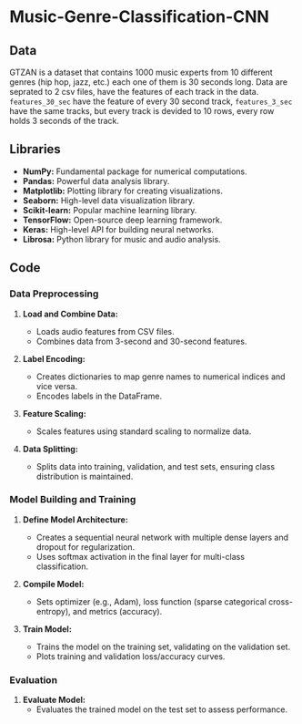 # Music-Genre-Classification-CNN
## Data
GTZAN is a dataset that contains 1000 music experts from 10 different genres (hip hop, jazz, etc.) each one of them is 30 seconds long.
Data are seprated to 2 csv files, have the features of each track in the data. `features_30_sec` have the feature of every 30 second track, `features_3_sec` have the same tracks, but every track is devided to 10 rows, every row holds 3 seconds of the track.
## Libraries
* **NumPy:** Fundamental package for numerical computations.
* **Pandas:** Powerful data analysis library.
* **Matplotlib:** Plotting library for creating visualizations.
* **Seaborn:** High-level data visualization library.
* **Scikit-learn:** Popular machine learning library.
* **TensorFlow:** Open-source deep learning framework.
* **Keras:** High-level API for building neural networks.
* **Librosa:** Python library for music and audio analysis.
## Code
### Data Preprocessing

1. **Load and Combine Data:**
   - Loads audio features from CSV files.
   - Combines data from 3-second and 30-second features.

2. **Label Encoding:**
   - Creates dictionaries to map genre names to numerical indices and vice versa.
   - Encodes labels in the DataFrame.

3. **Feature Scaling:**
   - Scales features using standard scaling to normalize data.

4. **Data Splitting:**
   - Splits data into training, validation, and test sets, ensuring class distribution is maintained.

### Model Building and Training

1. **Define Model Architecture:**
   - Creates a sequential neural network with multiple dense layers and dropout for regularization.
   - Uses softmax activation in the final layer for multi-class classification.

2. **Compile Model:**
   - Sets optimizer (e.g., Adam), loss function (sparse categorical cross-entropy), and metrics (accuracy).

3. **Train Model:**
   - Trains the model on the training set, validating on the validation set.
   - Plots training and validation loss/accuracy curves.

### Evaluation

1. **Evaluate Model:**
   - Evaluates the trained model on the test set to assess performance.
